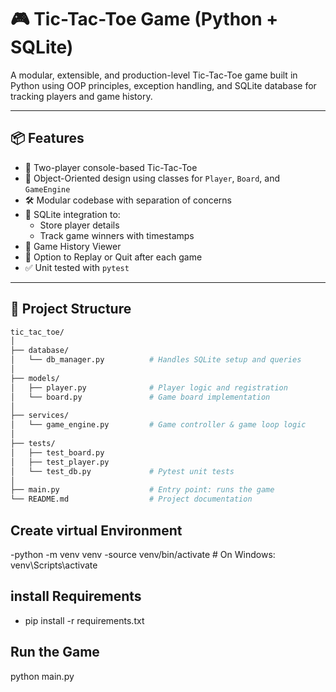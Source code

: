 # 🎮 Tic-Tac-Toe Game (Python + SQLite)

A modular, extensible, and production-level Tic-Tac-Toe game built in Python using OOP principles, exception handling, and SQLite database for tracking players and game history.

---

## 📦 Features

- 👥 Two-player console-based Tic-Tac-Toe
- 🧠 Object-Oriented design using classes for `Player`, `Board`, and `GameEngine`
- 🛠️ Modular codebase with separation of concerns
- 🧾 SQLite integration to:
  - Store player details
  - Track game winners with timestamps
- 📜 Game History Viewer
- 🔁 Option to Replay or Quit after each game
- ✅ Unit tested with `pytest`

---

## 📁 Project Structure

```bash
tic_tac_toe/
│
├── database/
│   └── db_manager.py          # Handles SQLite setup and queries
│
├── models/
│   ├── player.py              # Player logic and registration
│   └── board.py               # Game board implementation
│
├── services/
│   └── game_engine.py         # Game controller & game loop logic
│
├── tests/
│   ├── test_board.py
│   ├── test_player.py
│   └── test_db.py             # Pytest unit tests
│
├── main.py                    # Entry point: runs the game
└── README.md                  # Project documentation
```

## Create virtual Environment
-python -m venv venv
-source venv/bin/activate  # On Windows: venv\Scripts\activate
## install Requirements
- pip install -r requirements.txt
## Run the Game
python main.py
